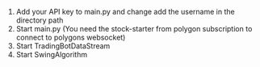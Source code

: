 
1. Add your API key to main.py and change add the username in the directory path
2. Start main.py (You need the stock-starter from polygon subscription to connect to polygons websocket)
3. Start TradingBotDataStream
4. Start SwingAlgorithm
